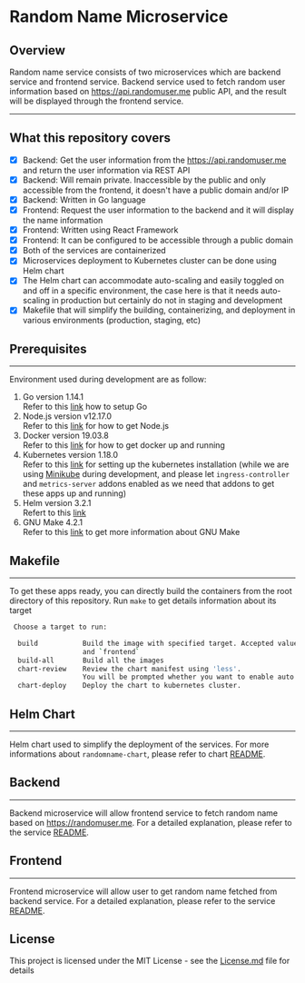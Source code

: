 # Random Name Microservice

## Overview
Random name service consists of two microservices which are backend service and frontend service. Backend service used to fetch random user information based on https://api.randomuser.me public API, and the result will be displayed through the frontend service.

---

## What this repository covers
- [x] Backend: Get the user information from the https://api.randomuser.me and return the user information via REST API
- [x] Backend: Will remain private. Inaccessible by the public and only accessible from the frontend, it doesn't have a public domain and/or IP
- [x] Backend: Written in Go language
- [x] Frontend: Request the user information to the backend and it will display the name information
- [x] Frontend: Written using React Framework
- [x] Frontend: It can be configured to be accessible through a public domain
- [x] Both of the services are containerized
- [x] Microservices deployment to Kubernetes cluster can be done using Helm chart
- [x] The Helm chart can accommodate auto-scaling and easily toggled on and off in a specific environment, the case here is that it needs auto-scaling in production but certainly do not in staging and development
- [x] Makefile that will simplify the building, containerizing, and deployment in various environments (production, staging, etc)

## Prerequisites
---
Environment used during development are as follow:
1. Go version 1.14.1</br>
   Refer to this [link](https://golang.org/doc/install) how to setup Go
2. Node.js version v12.17.0</br>
   Refer to this [link](https://nodejs.org/en/download/) for how to get Node.js
3. Docker version 19.03.8</br>
   Refer to this [link](https://docs.docker.com/engine/install/) for how to get docker up and running
4. Kubernetes version 1.18.0</br>
   Refer to this [link](https://kubernetes.io/docs/setup/) for setting up the kubernetes installation (while we are using [Minikube](https://kubernetes.io/docs/tasks/tools/install-minikube/) during development, and please let `ingress-controller` and `metrics-server` addons enabled as we need that addons to get these apps up and running)
5. Helm version 3.2.1</br>
   Refert to this [link](https://helm.sh/docs/intro/install/)
6. GNU Make 4.2.1</br>
   Refer to this [link](https://www.gnu.org/software/make/) to get more information about GNU Make

## Makefile
---
To get these apps ready, you can directly build the containers from the root directory of this repository.
Run `make` to get details information about its target
```bash
 Choose a target to run:

  build           Build the image with specified target. Accepted value `backend`
                  and `frontend`
  build-all       Build all the images
  chart-review    Review the chart manifest using 'less'.
                  You will be prompted whether you want to enable auto scale or not
  chart-deploy    Deploy the chart to kubernetes cluster.

```



## Helm Chart
---
Helm chart used to simplify the deployment of the services. For more informations about `randomname-chart`, please refer to chart [README](https://github.com/ermusthofa/randomname/blob/master/randomname-chart/README.md).

## Backend
---
Backend microservice will allow frontend service to fetch random name based on https://randomuser.me. For a detailed explanation, please refer to the service [README](https://github.com/ermusthofa/randomname/blob/master/backend/README.md).

## Frontend
---
Frontend microservice will allow user to get random name fetched from backend service. For a detailed explanation, please refer to the service [README](https://github.com/ermusthofa/randomname/blob/master/frontend/README.md).

## License
This project is licensed under the MIT License - see the [License.md](https://github.com/ermusthofa/randomname/blob/master/LICENSE) file for details